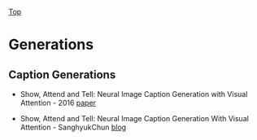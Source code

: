 [Top](index.md)

# Generations

## Caption Generations

* Show, Attend and Tell: Neural Image Caption Generation with Visual Attention - 2016 [paper](https://arxiv.org/pdf/1502.03044.pdf)

* Show, Attend and Tell: Neural Image Caption Generation With Visual Attention - SanghyukChun [blog](http://sanghyukchun.github.io/93/)

